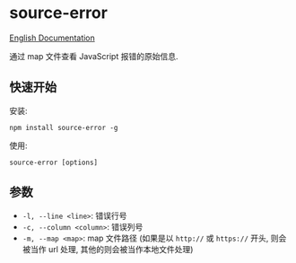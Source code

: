 # source-error

[English Documentation](./README.en.md)

通过 map 文件查看 JavaScript 报错的原始信息.

## 快速开始

安装:

```
npm install source-error -g
```

使用:

```
source-error [options]
```

## 参数

- `-l, --line <line>`: 错误行号
- `-c, --column <column>`: 错误列号
- `-m, --map <map>`: map 文件路径 (如果是以 `http://` 或 `https://` 开头, 则会被当作 url 处理, 其他的则会被当作本地文件处理)
